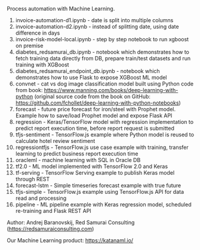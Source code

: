 Process automation with Machine Learning.

1. invoice-automation-d1.ipynb - date is split into multiple columns
2. invoice-automation-d2.ipynb - instead of splitting date, using date difference in days
3. invoice-risk-model-local.ipynb - step by step notebook to run xgboost on premise
4. diabetes_redsamurai_db.ipynb - notebook which demonstrates how to fetch training data directly from DB, prepare train/test datasets and run training with XGBoost
5. diabetes_redsamurai_endpoint_db.ipynb - notebook which demonstrates how to use Flask to expose XGBoost ML model
6. convnet - cat vs dog image classification model built using Python code from book: https://www.manning.com/books/deep-learning-with-python (original source code from the book on GitHub: https://github.com/fchollet/deep-learning-with-python-notebooks)
7. forecast - future price forecast for iron/steel with Prophet model. Example how to save/load Prophet model and expose Flask API
8. regression - Keras/TensorFlow model with regression implementation to predict report execution time, before report request is submitted
9. tfjs-sentiment - TensorFlow.js example where Python model is reused to calculate hotel review sentiment
10. regressiontfjs - TensorFlow.js use case example with training, transfer learning to predict business report execution time
11. oracleml - machine learning with SQL in Oracle DB
12. tf2.0 - ML model implemented with TensorFlow 2.0 and Keras
13. tf-serving - TensorFlow Serving example to publish Keras model through REST
14. forecast-lstm - Simple timeseries forecast example with true future
15. tfjs-simple - TensorFlow.js example using TensorFlow.js API for data read and processing
16. pipeline - ML pipeline example with Keras regression model, scheduled re-training and Flask REST API

Author: Andrej Baranovskij, Red Samurai Consulting (https://redsamuraiconsulting.com)

Our Machine Learning product: https://katanaml.io/
